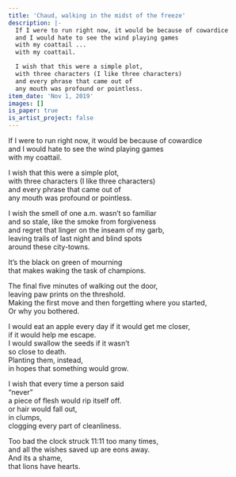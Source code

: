 ```yaml
---
title: 'Chaud, walking in the midst of the freeze'
description: |-
  If I were to run right now, it would be because of cowardice  
  and I would hate to see the wind playing games  
  with my coattail ...
  with my coattail.

  I wish that this were a simple plot,  
  with three characters (I like three characters)  
  and every phrase that came out of  
  any mouth was profound or pointless.  
item_date: 'Nov 1, 2019'
images: []
is_paper: true
is_artist_project: false
---
```

If I were to run right now, it would be because of cowardice\
and I would hate to see the wind playing games\
with my coattail.

I wish that this were a simple plot,\
with three characters (I like three characters)\
and every phrase that came out of\
any mouth was profound or pointless.

I wish the smell of one a.m. wasn’t so familiar\
and so stale, like the smoke from forgiveness\
and regret that linger on the inseam of my garb,\
leaving trails of last night and blind spots\
around these city-towns.

It’s the black on green of mourning\
that makes waking the task of champions.

The final five minutes of walking out the door,\
leaving paw prints on the threshold.\
Making the first move and then forgetting where you started,\
Or why you bothered.

I would eat an apple every day if it would get me closer,\
if it would help me escape.\
I would swallow the seeds if it wasn’t\
so close to death.\
Planting them, instead,\
in hopes that something would grow.

I wish that every time a person said\
“never”\
a piece of flesh would rip itself off.\
or hair would fall out,\
in clumps,\
clogging every part of cleanliness.

Too bad the clock struck 11:11 too many times,\
and all the wishes saved up are eons away.\
And its a shame,\
that lions have hearts.
